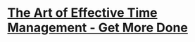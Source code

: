 # [The Art of Effective Time Management - Get More Done](https://www.udemy.com/course/the-art-of-effective-time-management-get-more-done/)
